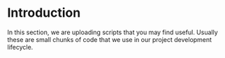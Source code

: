 # Introduction #

In this section, we are uploading scripts that you may find useful. Usually these are small chunks of code that we use in our project development lifecycle.